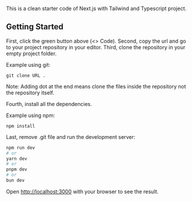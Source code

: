 This is a clean starter code of Next.js with Tailwind and Typescript project. 

## Getting Started 

First, click the green button above (<> Code).
Second, copy the url and go to your project repository in your editor.
Third, clone the repository in your empty project folder. 

Example using git:

```
git clone URL .
```
Note: Adding dot at the end means clone the files inside the repository not the repository itself. 

Fourth, install all the dependencies.

Example using npm:

```
npm install
```

Last, remove .git file and run the development server:

```bash
npm run dev
# or
yarn dev
# or
pnpm dev
# or
bun dev
```

Open [http://localhost:3000](http://localhost:3000) with your browser to see the result.
